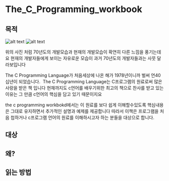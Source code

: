 # The_C_Programming_workbook
## 목적
![alt text](https://mediastream.cern.ch/MediaArchive/Photo/Public/1966/6607189/6607189/6607189-A5-at-72-dpi.jpg)
![alt text](https://ww2.kqed.org/news/wp-content/uploads/sites/10/2016/01/RocketSpace64-1440x960.jpg)

위의 사진 처럼 70년도의 개발모습과 현재의 개발모습이 확연히 다른 느낌을 풍기는데요
현재의 개발자들에게 보이는 자유로운 모습이 과거 70년도의 개발자들과는 사뭇 달라보입니다

The C Programming Language가 처음세상에 나온 해가 1978년이니까 벌써 언40십년이 되었습니다. 
The C Programming Language는 C프로그램의 원료로써 많은 사랑을 받은 책 입니다
현재까지도 c언어를 배우기위한 최고의 책으로 찬사를 받고 있는 이유는 그 만큼 c언어의 핵심을 담고 있기 때문이지요

the c programming workbokd에서는 이 원료를 보다 쉽게 이해할수있도록 핵심내용은 그대로 유지하면서 추가적인 설명과 예제를 제공합니다
따라서 이책은 프로그램을 처음 첩하거나 c프로그램 언어의 원료를 이해하시고자 하는 분들을 대상으로 합니다.

## 대상
## 왜?
## 읽는 방법
